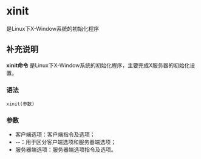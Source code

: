 xinit
===

是Linux下X-Window系统的初始化程序

## 补充说明

**xinit命令** 是Linux下X-Window系统的初始化程序，主要完成X服务器的初始化设置。

### 语法  

```
xinit(参数)
```

### 参数  

*   客户端选项：客户端指令及选项；
*   --：用于区分客户端选项和服务器端选项；
*   服务器端选项：服务器端选项指令及选项。


<!-- Linux命令行搜索引擎：https://jaywcjlove.github.io/linux-command/ -->